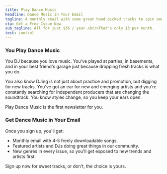 ```yaml
---
title: Play Dance Music
headline: Dance Music in Your Email
tagline: A monthly email with some great hand picked tracks to spin and mix.
cta: Get a Free Issue Now
sub_tagline: All for just $36 / year.<br/>That's only $3 per month.
test: control
---
```


### You Play Dance Music

You DJ because you love music.  You've played at parties, in
basements, and in your best friend's garage just because dropping
fresh tracks is what you do.

You also know DJing is not just about practice and
promotion, but digging for new tracks. You've got an
ear for new and emerging artists and you're
constantly searching for independent producers that
are changing the soundtrack.  You know styles
change, so you keep your ears open.

Play Dance Music is the first newsletter for you.

### Get Dance Music in Your Email

Once you sign up, you'll get:

* Monthly email with 4-5 freely downloadable songs.
* Featured artists and DJs doing great things in our community.
* New genres in every issue, so you'll get exposed to new trends and artists first.

Sign up now for sweet tracks, or don't, the choice is yours.